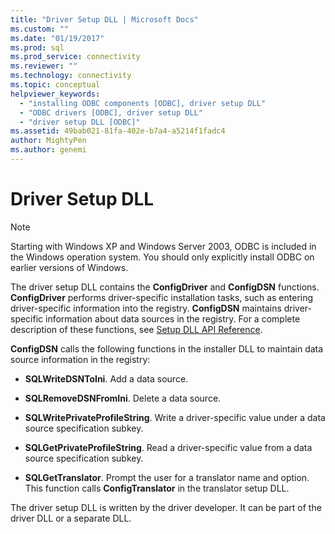 ```yaml
---
title: "Driver Setup DLL | Microsoft Docs"
ms.custom: ""
ms.date: "01/19/2017"
ms.prod: sql
ms.prod_service: connectivity
ms.reviewer: ""
ms.technology: connectivity
ms.topic: conceptual
helpviewer_keywords: 
  - "installing ODBC components [ODBC], driver setup DLL"
  - "ODBC drivers [ODBC], driver setup DLL"
  - "driver setup DLL [ODBC]"
ms.assetid: 49bab021-81fa-402e-b7a4-a5214f1fadc4
author: MightyPen
ms.author: genemi
---
```

# Driver Setup DLL
> [!NOTE]  
>  Starting with Windows XP and Windows Server 2003, ODBC is included in the Windows operation system. You should only explicitly install ODBC on earlier versions of Windows.  
  
 The driver setup DLL contains the **ConfigDriver** and **ConfigDSN** functions. **ConfigDriver** performs driver-specific installation tasks, such as entering driver-specific information into the registry. **ConfigDSN** maintains driver-specific information about data sources in the registry. For a complete description of these functions, see [Setup DLL API Reference](../../../odbc/reference/syntax/setup-dll-api-reference.md).  
  
 **ConfigDSN** calls the following functions in the installer DLL to maintain data source information in the registry:  
  
-   **SQLWriteDSNToIni**. Add a data source.  
  
-   **SQLRemoveDSNFromIni**. Delete a data source.  
  
-   **SQLWritePrivateProfileString**. Write a driver-specific value under a data source specification subkey.  
  
-   **SQLGetPrivateProfileString**. Read a driver-specific value from a data source specification subkey.  
  
-   **SQLGetTranslator**. Prompt the user for a translator name and option. This function calls **ConfigTranslator** in the translator setup DLL.  
  
 The driver setup DLL is written by the driver developer. It can be part of the driver DLL or a separate DLL.

